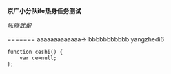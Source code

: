 ﻿**京广小分队ife热身任务测试**

*陈晓武留*


=======
aaaaaaaaaaaaa->
bbbbbbbbbbb
yangzhedi6

    function ceshi() {
    	var ce=null;
    };
